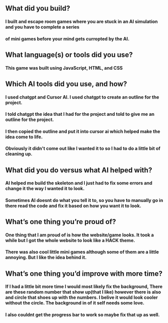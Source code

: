 ## What did you build?
#### I built and escape room games where you are stuck in an AI simulation and you have to complete a series
#### of mini games before your mind gets curropted by the AI.
## What language(s) or tools did you use?
#### This game was built using JavaScript, HTML, and CSS
## Which AI tools did you use, and how?
#### I used chatgpt and Cursor AI. I used chatgpt to create an outline for the project.
#### I told chatgpt the idea that I had for the project and told to give me an outline for the project.
#### I then copied the outline and put it into cursor ai which helped make the idea come to life.
#### Obviously it didn't come out like I wanted it to so I had to do a little bit of cleaning up.
## What did you do versus what AI helped with?
#### AI helped me build the skeleton and I just had to fix some errors and change it the way I wanted it to look.
#### Sometimes AI doesnt do what you tell it to, so you have to manually go in there read the code and fix it based on how you want it to look.
## What’s one thing you’re proud of?
#### One thing that I am proud of is how the website/game looks. It took a while but I got the whole website to look like a HACK theme.
#### There was also cool little mini games although some of them are a little annoying. But I like the idea behind it.
## What’s one thing you’d improve with more time?
#### If I had a little bit more time I would most likely fix the background, There are these random number that show up(that I like) however there is also and circle that shoes up with the numbers. I belive it would look cooler without the circle. The background in of it self needs some love.
#### I also couldnt get the progress bar to work so maybe fix that up as well.